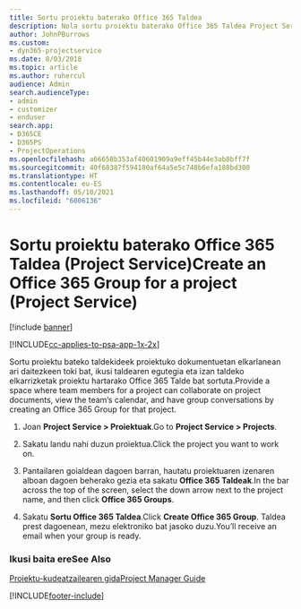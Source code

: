```yaml
---
title: Sortu proiektu baterako Office 365 Taldea
description: Nola sortu proiektu baterako Office 365 Taldea Project Service-n
author: JohnPBurrows
ms.custom:
- dyn365-projectservice
ms.date: 8/03/2018
ms.topic: article
ms.author: ruhercul
audience: Admin
search.audienceType:
- admin
- customizer
- enduser
search.app:
- D365CE
- D365PS
- ProjectOperations
ms.openlocfilehash: a66658b353af40601909a9eff45b44e3ab8bff7f
ms.sourcegitcommit: 40f68387f594180af64a5e5c748b6efa188bd300
ms.translationtype: HT
ms.contentlocale: eu-ES
ms.lasthandoff: 05/10/2021
ms.locfileid: "6006136"
---
```

# <a name="create-an-office-365-group-for-a-project-project-service"></a><span data-ttu-id="bcc47-103">Sortu proiektu baterako Office 365 Taldea (Project Service)</span><span class="sxs-lookup"><span data-stu-id="bcc47-103">Create an Office 365 Group for a project (Project Service)</span></span>

[!include [banner](../includes/psa-now-project-operations.md)]

[!INCLUDE[cc-applies-to-psa-app-1x-2x](../includes/cc-applies-to-psa-app-1x-2x.md)]

<span data-ttu-id="bcc47-104">Sortu proiektu bateko taldekideek proiektuko dokumentuetan elkarlanean ari daitezkeen toki bat, ikusi taldearen egutegia eta izan taldeko elkarrizketak proiektu hartarako Office 365 Talde bat sortuta.</span><span class="sxs-lookup"><span data-stu-id="bcc47-104">Provide a space where team members for a project can collaborate on project documents, view the team’s calendar, and have group conversations by creating an Office 365 Group for that project.</span></span>  
  
1.  <span data-ttu-id="bcc47-105">Joan **Project Service > Proiektuak**.</span><span class="sxs-lookup"><span data-stu-id="bcc47-105">Go to **Project Service > Projects**.</span></span>  
  
2.  <span data-ttu-id="bcc47-106">Sakatu landu nahi duzun proiektua.</span><span class="sxs-lookup"><span data-stu-id="bcc47-106">Click the project you want to work on.</span></span>  
  
3.  <span data-ttu-id="bcc47-107">Pantailaren goialdean dagoen barran, hautatu proiektuaren izenaren alboan dagoen beherako gezia eta sakatu **Office 365 Taldeak**.</span><span class="sxs-lookup"><span data-stu-id="bcc47-107">In the bar across the top of the screen, select the down arrow next to the project name, and then click **Office 365 Groups**.</span></span>  
  
4.  <span data-ttu-id="bcc47-108">Sakatu **Sortu Office 365 Taldea**.</span><span class="sxs-lookup"><span data-stu-id="bcc47-108">Click **Create Office 365 Group**.</span></span> <span data-ttu-id="bcc47-109">Taldea prest dagoenean, mezu elektroniko bat jasoko duzu.</span><span class="sxs-lookup"><span data-stu-id="bcc47-109">You’ll receive an email when your group is ready.</span></span>  
  
### <a name="see-also"></a><span data-ttu-id="bcc47-110">Ikusi baita ere</span><span class="sxs-lookup"><span data-stu-id="bcc47-110">See Also</span></span>  
 [<span data-ttu-id="bcc47-111">Proiektu-kudeatzailearen gida</span><span class="sxs-lookup"><span data-stu-id="bcc47-111">Project Manager Guide</span></span>](../psa/project-manager-guide.md)


[!INCLUDE[footer-include](../includes/footer-banner.md)]